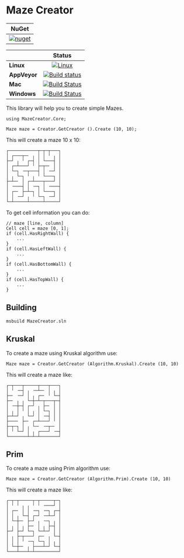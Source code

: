 
Maze Creator
=============

| NuGet |
| ------|
|[![nuget](https://badgen.net/nuget/v/MazeCreator?icon=nuget)](https://www.nuget.org/packages/MazeCreator)|

|  | Status | 
| :------ | :------: | 
| **Linux**   | [![Linux](https://travis-ci.org/codefoco/MazeCreator.svg?branch=master)](https://travis-ci.org/codefoco/MazeCreator) |
| **AppVeyor** | [![Build status](https://ci.appveyor.com/api/projects/status/jkqcy9m9k35jwolx?svg=true)](https://ci.appveyor.com/project/viniciusjarina/mazecreator)|
|**Mac** | [![Build Status](https://dev.azure.com/codefoco/NuGets/_apis/build/status/MazeCreator/MazeCreator-Mac?branchName=master)](https://dev.azure.com/codefoco/NuGets/_build/latest?definitionId=4&branchName=master) |
|**Windows** | [![Build Status](https://dev.azure.com/codefoco/NuGets/_apis/build/status/MazeCreator/MazeCreator-Win?branchName=master)](https://dev.azure.com/codefoco/NuGets/_build/latest?definitionId=5&branchName=master) |


This library will help you to create simple Mazes.

    using MazeCreator.Core;

    Maze maze = Creator.GetCreator ().Create (10, 10);

This will create a maze 10 x 10:

    ┌───────────┬─┬─┬───┐ 
    │ ┌───┬─╴ ╷ │ │ ╵ ╷ │ 
    ├─┘ ╷ ╵ ┌─┤ │ └───┤ │ 
    │ ┌─┴───┘ ╵ ├─┬─╴ │ │ 
    │ └─┐ ╶─┬───┤ │ ╶─┘ │ 
    │ ╷ └─┐ ╵ ╷ ╵ └───┐ │ 
    ├─┴─╴ │ ┌─┴───┬───┘ │ 
    │ ╶───┤ │ ╶─┐ │ ╶───┤ 
    │ ┌─╴ ├─┴─┐ │ └───┐ │ 
    │ │ ╶─┘ ╷ ╵ └─┐ ╶─┘ │ 
    └─┴─────┴─────┴─────┘ 

To get cell information you can do:

    // maze [line, column]
    Cell cell = maze [0, 1];
    if (cell.HasRightWall) {
        ...
    }
    if (cell.HasLeftWall) {
        ...
    }
    if (cell.HasBottomWall) {
        ...
    }
    if (cell.HasTopWall) {
        ...
    }


Building
--------

    msbuild MazeCreator.sln


Kruskal
--------

To create a maze using Kruskal algorithm use:

    Maze maze = Creator.GetCreator (Algorithm.Kruskal).Create (10, 10)

This will create a maze like:

    ┌─┬───┬─────┬───┬───┐ 
    │ ╵ ╶─┤ ╷ ╶─┴─╴ │ ╷ │ 
    ├─╴ ╶─┘ │ ╷ ┌─╴ ╵ └─┤ 
    ├─╴ ╷ ╷ └─┼─┴─┬───┬─┤ 
    │ ╶─┼─┤ ┌─┘ ╷ ├─╴ │ │ 
    │ ╷ │ ╵ │ ╷ │ └─┐ │ │ 
    ├─┴─┘ ╷ └─┘ │ ╶─┤ │ │ 
    ├───╴ ├─╴ ┌─┴───┘ ╵ │ 
    ├─┬─┐ │ ╷ └─╴ ╶─┬─╴ │ 
    │ ╵ └─┘ │ ╷ ┌───┘ ╶─┤ 
    └───────┴─┴─┴───────┘ 


Prim
--------

To create a maze using Prim algorithm use:

    Maze maze = Creator.GetCreator (Algorithm.Prim).Create (10, 10)

This will create a maze like:


    ┌─┬─┬─────┬─┬─────┬─┐ 
    │ ╵ ╵ ╷ ╷ ╵ ╵ ╶───┘ │ 
    │ ┌─╴ │ │ ╶─┐ ╶─┐ ┌─┤ 
    │ │ ╷ └─┤ ┌─┘ ╶─┴─┘ │ 
    │ └─┼─╴ ├─┘ ╷ ╶─┐ ╷ │ 
    │ ╷ │ ╷ ├─╴ │ ╷ ├─┤ │ 
    ├─┘ ├─┘ └─┐ └─┴─┘ │ │ 
    │ ╷ ├─┬───┘ ┌─╴ ╷ └─┤ 
    │ │ │ ╵ ╶─┐ └─┐ │ ╷ │ 
    │ └─┼─╴ ╷ ├───┴─┘ └─┤ 
    └───┴───┴─┴─────────┘  

